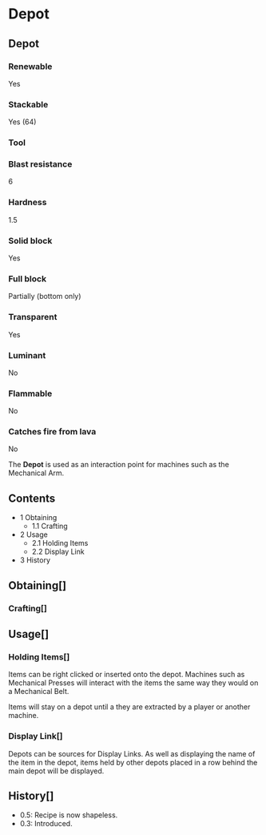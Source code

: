 # Depot

## Depot

### Renewable

Yes

### Stackable

Yes (64)

### Tool

### Blast resistance

6

### Hardness

1.5

### Solid block

Yes

### Full block

Partially (bottom only)

### Transparent

Yes

### Luminant

No

### Flammable

No

### Catches fire from lava

No

The **Depot** is used as an interaction point for machines such as the Mechanical Arm.

## Contents

- 1 Obtaining
    - 1.1 Crafting
- 2 Usage
    - 2.1 Holding Items
    - 2.2 Display Link
- 3 History

## Obtaining[]

### Crafting[]

## Usage[]

### Holding Items[]

Items can be right clicked or inserted onto the depot. Machines such as Mechanical Presses will interact with the items the same way they would on a Mechanical Belt.

Items will stay on a depot until a they are extracted by a player or another machine.

### Display Link[]

Depots can be sources for Display Links. As well as displaying the name of the item in the depot, items held by other depots placed in a row behind the main depot will be displayed.

## History[]

- 0.5: Recipe is now shapeless.
- 0.3: Introduced.